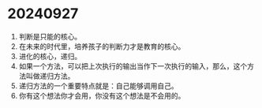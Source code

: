 # 20240927

1. 判断是只能的核心。
2. 在未来的时代里，培养孩子的判断力才是教育的核心。
3. 进化的核心，递归。
4. 如果一个方法，可以把上次执行的输出当作下一次执行的输入，那么，这个方法叫做递归方法。
5. 递归方法的一个重要特点就是：自己能够调用自己。
6. 你有这个想法你才会用，你没有这个想法是不会用的。